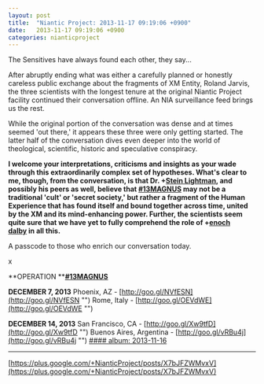 ```yaml
---
layout: post
title:  "Niantic Project: 2013-11-17 09:19:06 +0900"
date:   2013-11-17 09:19:06 +0900
categories: nianticproject
---
```

The Sensitives have always found each other, they say...

After abruptly ending what was either a carefully planned or honestly careless public exchange about the fragments of XM Entity, Roland Jarvis, the three scientists with the longest tenure at the original Niantic Project facility continued their conversation offline. An NIA surveillance feed brings us the rest.

While the original portion of the conversation was dense and at times seemed 'out there,' it appears these three were only getting started. The latter half of the conversation dives even deeper into the world of theological, scientific, historic and speculative conspiracy.

**I welcome your interpretations, criticisms and insights as your wade through this extraordinarily complex set of hypotheses. What's clear to me, though, from the conversation, is that Dr. ****+[Stein Lightman](https://plus.google.com/115238965157544465033 "")****, and possibly his peers as well, believe that ****[#13MAGNUS](https://plus.google.com/s/%2313MAGNUS "")**** may not be a traditional 'cult' or 'secret society,' but rather a fragment of the Human Experience that has found itself and bound together across time, united by the XM and its mind-enhancing power. Further, the scientists seem quite sure that we have yet to fully comprehend the role of ****+[enoch dalby](https://plus.google.com/114348053832535597563 "")**** in all this.**

A passcode to those who enrich our conversation today.

x

**OPERATION ****[#13MAGNUS](https://plus.google.com/s/%2313MAGNUS "")**

**DECEMBER 7, 2013**
Phoenix, AZ - [http://goo.gl/NVfESN](http://goo.gl/NVfESN "")
Rome, Italy - [http://goo.gl/OEVdWE](http://goo.gl/OEVdWE "")

**DECEMBER 14, 2013**
San Francisco, CA - [http://goo.gl/Xw9tfD](http://goo.gl/Xw9tfD "")
Buenos Aires, Argentina - [http://goo.gl/vRBu4j](http://goo.gl/vRBu4j "")
[#### album: 2013-11-16](https://plus.google.com/photos/105211554081025512763/albums/5947015285107352657 "")
- - -
[https://plus.google.com/+NianticProject/posts/X7bJFZWMvxV](https://plus.google.com/+NianticProject/posts/X7bJFZWMvxV)
